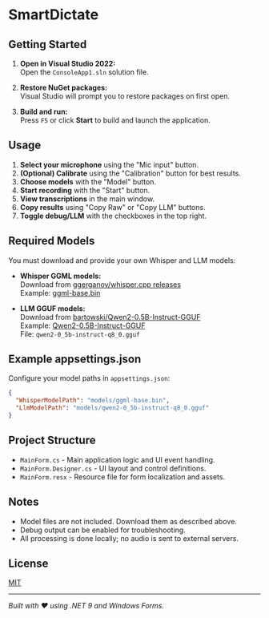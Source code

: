 ﻿# SmartDictate

## Getting Started

1. **Open in Visual Studio 2022:**  
   Open the `ConsoleApp1.sln` solution file.

2. **Restore NuGet packages:**  
   Visual Studio will prompt you to restore packages on first open.

3. **Build and run:**  
   Press `F5` or click **Start** to build and launch the application.

## Usage

1. **Select your microphone** using the "Mic input" button.
2. **(Optional) Calibrate** using the "Calibration" button for best results.
3. **Choose models** with the "Model" button.
4. **Start recording** with the "Start" button.
5. **View transcriptions** in the main window.
6. **Copy results** using "Copy Raw" or "Copy LLM" buttons.
7. **Toggle debug/LLM** with the checkboxes in the top right.

## Required Models

You must download and provide your own Whisper and LLM models:

- **Whisper GGML models:**  
  Download from [ggerganov/whisper.cpp releases](https://huggingface.co/ggerganov/whisper.cpp/tree/main)  
  Example: [ggml-base.bin](https://huggingface.co/ggerganov/whisper.cpp/resolve/main/ggml-base.bin?download=true)

- **LLM GGUF models:**  
  Download from [bartowski/Qwen2-0.5B-Instruct-GGUF](https://huggingface.co/bartowski/Qwen2-0.5B-Instruct-GGUF)  
  Example: [Qwen2-0.5B-Instruct-GGUF](https://huggingface.co/bartowski/Qwen2-0.5B-Instruct-GGUF/resolve/main/Qwen2-0.5B-Instruct-Q8_0.gguf?download=true)  
  File: `qwen2-0_5b-instruct-q8_0.gguf`

## Example appsettings.json

Configure your model paths in `appsettings.json`:

```json
{
  "WhisperModelPath": "models/ggml-base.bin",
  "LlmModelPath": "models/qwen2-0_5b-instruct-q8_0.gguf"
}
```

## Project Structure

- `MainForm.cs` - Main application logic and UI event handling.
- `MainForm.Designer.cs` - UI layout and control definitions.
- `MainForm.resx` - Resource file for form localization and assets.

## Notes

- Model files are not included. Download them as described above.
- Debug output can be enabled for troubleshooting.
- All processing is done locally; no audio is sent to external servers.

## License

[MIT](LICENSE)

---

*Built with ❤️ using .NET 9 and Windows Forms.*